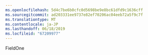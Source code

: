 ```yaml
---
ms.openlocfilehash: 5d4c7be6b0cfc0d5698be9e8bc61dfd9c1636cff
ms.sourcegitcommit: ad203331ee9737e82ef70206ac04eeb72a5f9c7f
ms.translationtype: MT
ms.contentlocale: ja-JP
ms.lasthandoff: 06/18/2019
ms.locfileid: "67209977"
---
```

FieldOne